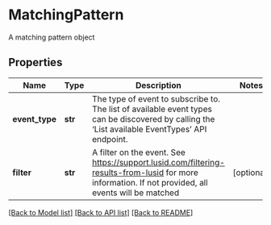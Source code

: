# MatchingPattern

A matching pattern object

## Properties
Name | Type | Description | Notes
------------ | ------------- | ------------- | -------------
**event_type** | **str** | The type of event to subscribe to. The list of available event types can be discovered  by calling the ‘List available EventTypes’ API endpoint. | 
**filter** | **str** | A filter on the event. See https://support.lusid.com/filtering-results-from-lusid for more information. If not provided, all events will be matched | [optional] 

[[Back to Model list]](../README.md#documentation-for-models) [[Back to API list]](../README.md#documentation-for-api-endpoints) [[Back to README]](../README.md)


